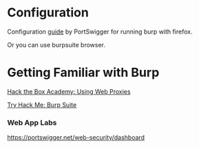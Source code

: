 # Configuration

Configuration [guide](https://portswigger.net/burp/documentation/desktop/external-browser-config/browser-config-firefox) by PortSwigger for running burp with firefox.

Or you can use burpsuite browser.

# Getting Familiar with Burp

[Hack the Box Academy: Using Web Proxies](https://academy.hackthebox.com/course/preview/using-web-proxies)

[Try Hack Me: Burp Suite](https://tryhackme.com/module/learn-burp-suite)

### Web App Labs
https://portswigger.net/web-security/dashboard

